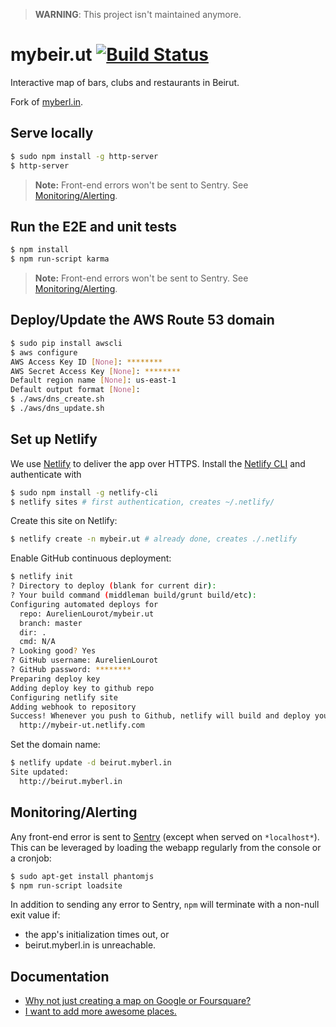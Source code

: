 > **WARNING**: This project isn't maintained anymore.

# mybeir.ut [![Build Status](https://travis-ci.org/AurelienLourot/mybeir.ut.svg?branch=master)](https://travis-ci.org/AurelienLourot/mybeir.ut)

Interactive map of bars, clubs and restaurants in Beirut.

Fork of [myberl.in](https://github.com/AurelienLourot/myberl.in).

## Serve locally

```bash
$ sudo npm install -g http-server
$ http-server
```

> **Note:** Front-end errors won't be sent to Sentry. See
> [Monitoring/Alerting](#monitoringalerting).

## Run the E2E and unit tests

```bash
$ npm install
$ npm run-script karma
```

> **Note:** Front-end errors won't be sent to Sentry. See
> [Monitoring/Alerting](#monitoringalerting).

## Deploy/Update the AWS Route 53 domain

```bash
$ sudo pip install awscli
$ aws configure
AWS Access Key ID [None]: ********
AWS Secret Access Key [None]: ********
Default region name [None]: us-east-1
Default output format [None]:
$ ./aws/dns_create.sh
$ ./aws/dns_update.sh
```

## Set up Netlify

We use [Netlify](https://www.netlify.com/) to deliver the app over HTTPS. Install the
[Netlify CLI](https://www.netlify.com/docs/cli/) and authenticate with

```bash
$ sudo npm install -g netlify-cli
$ netlify sites # first authentication, creates ~/.netlify/
```

Create this site on Netlify:

```bash
$ netlify create -n mybeir.ut # already done, creates ./.netlify
```

Enable GitHub continuous deployment:

```bash
$ netlify init
? Directory to deploy (blank for current dir): 
? Your build command (middleman build/grunt build/etc): 
Configuring automated deploys for
  repo: AurelienLourot/mybeir.ut
  branch: master
  dir: .
  cmd: N/A
? Looking good? Yes
? GitHub username: AurelienLourot
? GitHub password: ********
Preparing deploy key
Adding deploy key to github repo
Configuring netlify site
Adding webhook to repository
Success! Whenever you push to Github, netlify will build and deploy your site
  http://mybeir-ut.netlify.com
```

Set the domain name:

```bash
$ netlify update -d beirut.myberl.in
Site updated:
  http://beirut.myberl.in
```

## Monitoring/Alerting

Any front-end error is sent to [Sentry](https://sentry.io) (except when served on `*localhost*`).
This can be leveraged by loading the webapp regularly from the console or a cronjob:

```bash
$ sudo apt-get install phantomjs
$ npm run-script loadsite
```

In addition to sending any error to Sentry, `npm` will terminate with a non-null exit value if:

* the app's initialization times out, or
* beirut.myberl.in is unreachable.

## Documentation

* [Why not just creating a map on Google or Foursquare?](doc/why.md)
* [I want to add more awesome places.](doc/contrib/README.md)
